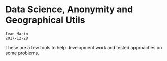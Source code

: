 # Data Science, Anonymity and Geographical Utils

```
Ivan Marin
2017-12-28
```

These are a few tools to help development work and tested approaches on some problems.


